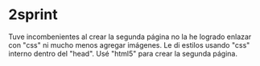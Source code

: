# 2sprint
Tuve incombenientes al crear la segunda página no la he logrado enlazar con "css" ni mucho menos agregar imágenes.
Le di estilos usando "css" interno dentro del "head".
Usé "html5" para crear la segunda página.
